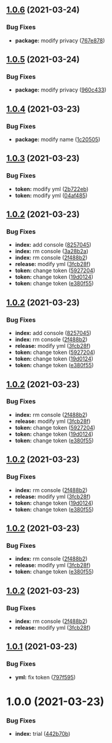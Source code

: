 ## [1.0.6](https://github.com/LucianoChen/node_test/compare/v1.0.5...v1.0.6) (2021-03-24)


### Bug Fixes

* **package:** modify privacy ([767e878](https://github.com/LucianoChen/node_test/commit/767e878358079ab7def764528b16291f117242af))

## [1.0.5](https://github.com/LucianoChen/node_test/compare/v1.0.4...v1.0.5) (2021-03-24)


### Bug Fixes

* **package:** modify privacy ([960c433](https://github.com/LucianoChen/node_test/commit/960c433d294f571322fe5ac3be10d8660006658e))

## [1.0.4](https://github.com/LucianoChen/node_test/compare/v1.0.3...v1.0.4) (2021-03-23)


### Bug Fixes

* **package:** modify name ([1c20505](https://github.com/LucianoChen/node_test/commit/1c205055529c3e0896dbfadcb1d0bdde15a166b0))

## [1.0.3](https://github.com/LucianoChen/node_test/compare/v1.0.2...v1.0.3) (2021-03-23)


### Bug Fixes

* **token:** modify yml ([2b722eb](https://github.com/LucianoChen/node_test/commit/2b722eb0eba527418351bd083708d1bade29fcbf))
* **token:** modify yml ([04af485](https://github.com/LucianoChen/node_test/commit/04af485d308925c79a335bc2553556d6f7397f57))

## [1.0.2](https://github.com/LucianoChen/node_test/compare/v1.0.1...v1.0.2) (2021-03-23)


### Bug Fixes

* **index:** add console ([8257045](https://github.com/LucianoChen/node_test/commit/825704519d6a9a4178f839a8fb3c25340dfbc3cf))
* **index:** rm console ([3a28b2a](https://github.com/LucianoChen/node_test/commit/3a28b2a83fe0aa2bbb40090a031602df9f6f21bc))
* **index:** rm console ([2f488b2](https://github.com/LucianoChen/node_test/commit/2f488b26927b7221f654cc57cd7c42d7e0e4f13d))
* **release:** modify yml ([3fcb28f](https://github.com/LucianoChen/node_test/commit/3fcb28f7d1182c05b5588e3581bba4596edbccae))
* **token:** change token ([5927204](https://github.com/LucianoChen/node_test/commit/5927204ba1974d62845093cf7684782702a2b2f7))
* **token:** change token ([19d0124](https://github.com/LucianoChen/node_test/commit/19d01242f53a67d36f84c8b0df65df723fbc5a79))
* **token:** change token ([e380f55](https://github.com/LucianoChen/node_test/commit/e380f55574ac86b83557c66a567cc59002061ff7))

## [1.0.2](https://github.com/LucianoChen/node_test/compare/v1.0.1...v1.0.2) (2021-03-23)


### Bug Fixes

* **index:** add console ([8257045](https://github.com/LucianoChen/node_test/commit/825704519d6a9a4178f839a8fb3c25340dfbc3cf))
* **index:** rm console ([2f488b2](https://github.com/LucianoChen/node_test/commit/2f488b26927b7221f654cc57cd7c42d7e0e4f13d))
* **release:** modify yml ([3fcb28f](https://github.com/LucianoChen/node_test/commit/3fcb28f7d1182c05b5588e3581bba4596edbccae))
* **token:** change token ([5927204](https://github.com/LucianoChen/node_test/commit/5927204ba1974d62845093cf7684782702a2b2f7))
* **token:** change token ([19d0124](https://github.com/LucianoChen/node_test/commit/19d01242f53a67d36f84c8b0df65df723fbc5a79))
* **token:** change token ([e380f55](https://github.com/LucianoChen/node_test/commit/e380f55574ac86b83557c66a567cc59002061ff7))

## [1.0.2](https://github.com/LucianoChen/node_test/compare/v1.0.1...v1.0.2) (2021-03-23)


### Bug Fixes

* **index:** rm console ([2f488b2](https://github.com/LucianoChen/node_test/commit/2f488b26927b7221f654cc57cd7c42d7e0e4f13d))
* **release:** modify yml ([3fcb28f](https://github.com/LucianoChen/node_test/commit/3fcb28f7d1182c05b5588e3581bba4596edbccae))
* **token:** change token ([5927204](https://github.com/LucianoChen/node_test/commit/5927204ba1974d62845093cf7684782702a2b2f7))
* **token:** change token ([19d0124](https://github.com/LucianoChen/node_test/commit/19d01242f53a67d36f84c8b0df65df723fbc5a79))
* **token:** change token ([e380f55](https://github.com/LucianoChen/node_test/commit/e380f55574ac86b83557c66a567cc59002061ff7))

## [1.0.2](https://github.com/LucianoChen/node_test/compare/v1.0.1...v1.0.2) (2021-03-23)


### Bug Fixes

* **index:** rm console ([2f488b2](https://github.com/LucianoChen/node_test/commit/2f488b26927b7221f654cc57cd7c42d7e0e4f13d))
* **release:** modify yml ([3fcb28f](https://github.com/LucianoChen/node_test/commit/3fcb28f7d1182c05b5588e3581bba4596edbccae))
* **token:** change token ([19d0124](https://github.com/LucianoChen/node_test/commit/19d01242f53a67d36f84c8b0df65df723fbc5a79))
* **token:** change token ([e380f55](https://github.com/LucianoChen/node_test/commit/e380f55574ac86b83557c66a567cc59002061ff7))

## [1.0.2](https://github.com/LucianoChen/node_test/compare/v1.0.1...v1.0.2) (2021-03-23)


### Bug Fixes

* **index:** rm console ([2f488b2](https://github.com/LucianoChen/node_test/commit/2f488b26927b7221f654cc57cd7c42d7e0e4f13d))
* **release:** modify yml ([3fcb28f](https://github.com/LucianoChen/node_test/commit/3fcb28f7d1182c05b5588e3581bba4596edbccae))
* **token:** change token ([e380f55](https://github.com/LucianoChen/node_test/commit/e380f55574ac86b83557c66a567cc59002061ff7))

## [1.0.2](https://github.com/LucianoChen/node_test/compare/v1.0.1...v1.0.2) (2021-03-23)


### Bug Fixes

* **index:** rm console ([2f488b2](https://github.com/LucianoChen/node_test/commit/2f488b26927b7221f654cc57cd7c42d7e0e4f13d))
* **release:** modify yml ([3fcb28f](https://github.com/LucianoChen/node_test/commit/3fcb28f7d1182c05b5588e3581bba4596edbccae))

## [1.0.1](https://github.com/LucianoChen/node_test/compare/v1.0.0...v1.0.1) (2021-03-23)


### Bug Fixes

* **yml:** fix token ([797f595](https://github.com/LucianoChen/node_test/commit/797f595eeccbc59c89e90b6ee8c92d3a9b3970a8))

# 1.0.0 (2021-03-23)


### Bug Fixes

* **index:** trial ([442b70b](https://github.com/LucianoChen/node_test/commit/442b70bf15dc601653896a627fc4fb0515615e3c))
